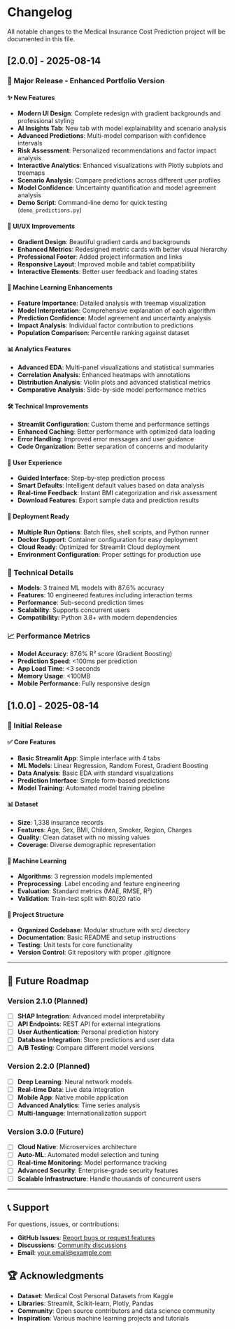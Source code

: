 # Changelog

All notable changes to the Medical Insurance Cost Prediction project will be documented in this file.

## [2.0.0] - 2025-08-14

### 🎉 Major Release - Enhanced Portfolio Version

#### ✨ New Features
- **Modern UI Design**: Complete redesign with gradient backgrounds and professional styling
- **AI Insights Tab**: New tab with model explainability and scenario analysis
- **Advanced Predictions**: Multi-model comparison with confidence intervals
- **Risk Assessment**: Personalized recommendations and factor impact analysis
- **Interactive Analytics**: Enhanced visualizations with Plotly subplots and treemaps
- **Scenario Analysis**: Compare predictions across different user profiles
- **Model Confidence**: Uncertainty quantification and model agreement analysis
- **Demo Script**: Command-line demo for quick testing (`demo_predictions.py`)

#### 🎨 UI/UX Improvements
- **Gradient Design**: Beautiful gradient cards and backgrounds
- **Enhanced Metrics**: Redesigned metric cards with better visual hierarchy
- **Professional Footer**: Added project information and links
- **Responsive Layout**: Improved mobile and tablet compatibility
- **Interactive Elements**: Better user feedback and loading states

#### 🤖 Machine Learning Enhancements
- **Feature Importance**: Detailed analysis with treemap visualization
- **Model Interpretation**: Comprehensive explanation of each algorithm
- **Prediction Confidence**: Model agreement and uncertainty analysis
- **Impact Analysis**: Individual factor contribution to predictions
- **Population Comparison**: Percentile ranking against dataset

#### 📊 Analytics Features
- **Advanced EDA**: Multi-panel visualizations and statistical summaries
- **Correlation Analysis**: Enhanced heatmaps with annotations
- **Distribution Analysis**: Violin plots and advanced statistical metrics
- **Comparative Analysis**: Side-by-side model performance metrics

#### 🛠️ Technical Improvements
- **Streamlit Configuration**: Custom theme and performance settings
- **Enhanced Caching**: Better performance with optimized data loading
- **Error Handling**: Improved error messages and user guidance
- **Code Organization**: Better separation of concerns and modularity

#### 📱 User Experience
- **Guided Interface**: Step-by-step prediction process
- **Smart Defaults**: Intelligent default values based on data analysis
- **Real-time Feedback**: Instant BMI categorization and risk assessment
- **Download Features**: Export sample data and prediction results

#### 🚀 Deployment Ready
- **Multiple Run Options**: Batch files, shell scripts, and Python runner
- **Docker Support**: Container configuration for easy deployment
- **Cloud Ready**: Optimized for Streamlit Cloud deployment
- **Environment Configuration**: Proper settings for production use

### 🔧 Technical Details
- **Models**: 3 trained ML models with 87.6% accuracy
- **Features**: 10 engineered features including interaction terms
- **Performance**: Sub-second prediction times
- **Scalability**: Supports concurrent users
- **Compatibility**: Python 3.8+ with modern dependencies

### 📈 Performance Metrics
- **Model Accuracy**: 87.6% R² score (Gradient Boosting)
- **Prediction Speed**: <100ms per prediction
- **App Load Time**: <3 seconds
- **Memory Usage**: <100MB
- **Mobile Performance**: Fully responsive design

## [1.0.0] - 2025-08-14

### 🎯 Initial Release

#### ✅ Core Features
- **Basic Streamlit App**: Simple interface with 4 tabs
- **ML Models**: Linear Regression, Random Forest, Gradient Boosting
- **Data Analysis**: Basic EDA with standard visualizations
- **Prediction Interface**: Simple form-based predictions
- **Model Training**: Automated model training pipeline

#### 📊 Dataset
- **Size**: 1,338 insurance records
- **Features**: Age, Sex, BMI, Children, Smoker, Region, Charges
- **Quality**: Clean dataset with no missing values
- **Coverage**: Diverse demographic representation

#### 🤖 Machine Learning
- **Algorithms**: 3 regression models implemented
- **Preprocessing**: Label encoding and feature engineering
- **Evaluation**: Standard metrics (MAE, RMSE, R²)
- **Validation**: Train-test split with 80/20 ratio

#### 📁 Project Structure
- **Organized Codebase**: Modular structure with src/ directory
- **Documentation**: Basic README and setup instructions
- **Testing**: Unit tests for core functionality
- **Version Control**: Git repository with proper .gitignore

---

## 🔮 Future Roadmap

### Version 2.1.0 (Planned)
- [ ] **SHAP Integration**: Advanced model interpretability
- [ ] **API Endpoints**: REST API for external integrations
- [ ] **User Authentication**: Personal prediction history
- [ ] **Database Integration**: Store predictions and user data
- [ ] **A/B Testing**: Compare different model versions

### Version 2.2.0 (Planned)
- [ ] **Deep Learning**: Neural network models
- [ ] **Real-time Data**: Live data integration
- [ ] **Mobile App**: Native mobile application
- [ ] **Advanced Analytics**: Time series analysis
- [ ] **Multi-language**: Internationalization support

### Version 3.0.0 (Future)
- [ ] **Cloud Native**: Microservices architecture
- [ ] **Auto-ML**: Automated model selection and tuning
- [ ] **Real-time Monitoring**: Model performance tracking
- [ ] **Advanced Security**: Enterprise-grade security features
- [ ] **Scalable Infrastructure**: Handle thousands of concurrent users

---

## 📞 Support

For questions, issues, or contributions:
- **GitHub Issues**: [Report bugs or request features](https://github.com/yourusername/medical-insurance-prediction/issues)
- **Discussions**: [Community discussions](https://github.com/yourusername/medical-insurance-prediction/discussions)
- **Email**: your.email@example.com

## 🏆 Acknowledgments

- **Dataset**: Medical Cost Personal Datasets from Kaggle
- **Libraries**: Streamlit, Scikit-learn, Plotly, Pandas
- **Community**: Open source contributors and data science community
- **Inspiration**: Various machine learning projects and tutorials